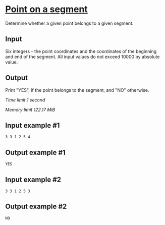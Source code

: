 # [Point on a segment](https://www.e-olymp.com/en/contests/9009/problems/78063)

Determine whether a given point belongs to a given segment.

## Input

Six integers - the point coordinates and the coordinates of the beginning and end of the segment. All input values do not exceed 10000 by absolute value.

## Output

Print "YES", if the point belongs to the segment, and "NO" otherwise.

_Time limit 1 second_

_Memory limit 122.17 MiB_

## Input example #1
```
3 3 1 2 5 4
```

## Output example #1
```
YES
```

## Input example #2
```
3 3 1 2 5 3
```

## Output example #2
```
NO
```
